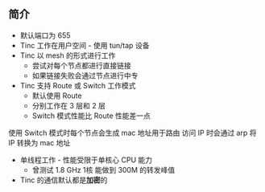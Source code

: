 ## 简介

*   默认端口为 655
*   Tinc 工作在用户空间 - 使用 tun/tap 设备
*   Tinc 以 mesh 的形式进行工作
    *   尝试对每个节点都进行直接链接
    *   如果链接失败会通过节点进行中专
*   Tinc 支持 Route 或 Switch 工作模式
    *   默认使用 Route
    *   分别工作在 3 层和 2 层
    *   Switch 模式性能比 Route 性能差一点

使用 Switch 模式时每个节点会生成 mac 地址用于路由
访问 IP 时会通过 arp 将 IP 转换为 mac 地址
*   单线程工作 - 性能受限于单核心 CPU 能力
    *   曾测试 1.8 GHz 1核 能做到 300M 的转发峰值
*   Tinc 的通信默认都是**加密**的